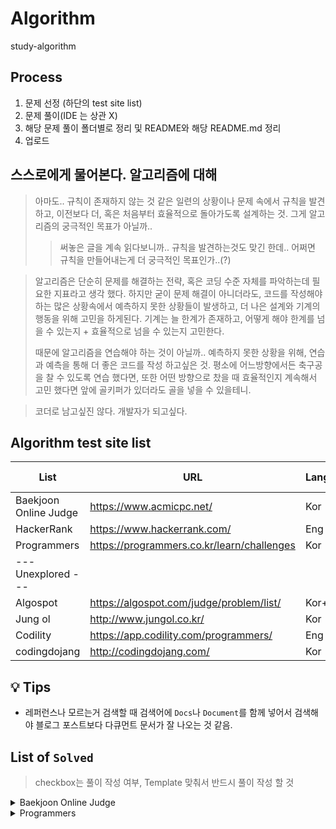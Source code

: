 # Algorithm
study-algorithm

## Process
1. 문제 선정 (하단의 test site list)
2. 문제 풀이(IDE 는 상관 X)
3. 해당 문제 풀이 폴더별로 정리 및 README와 해당 README.md 정리
4. 업로드

## 스스로에게 물어본다. 알고리즘에 대해  
> 아마도.. 규칙이 존재하지 않는 것 같은 일련의 상황이나 문제 속에서 규칙을 발견하고, 이전보다 더, 혹은 처음부터 효율적으로 돌아가도록 설계하는 것.
> 그게 알고리즘의 궁극적인 목표가 아닐까..
>> 써놓은 글을 계속 읽다보니까.. 규칙을 발견하는것도 맞긴 한데.. 어쩌면 규칙을 만들어내는게 더 궁극적인 목표인가..(?)

> 알고리즘은 단순히 문제를 해결하는 전략, 혹은 코딩 수준 자체를 파악하는데 필요한 지표라고 생각 했다.
> 하지만 굳이 문제 해결이 아니더라도, 코드를 작성해야하는 많은 상황속에서 예측하지 못한 상황들이 발생하고, 더 나은 설계와 기계의 행동을 위해 고민을 하게된다.
> 기계는 늘 한계가 존재하고, 어떻게 해야 한계를 넘을 수 있는지 + 효율적으로 넘을 수 있는지 고민한다.
>
> 때문에 알고리즘을 연습해야 하는 것이 아닐까.. 예측하지 못한 상황을 위해, 연습과 예측을 통해 더 좋은 코드를 작성 하고싶은 것.
> 평소에 어느방향에서든 축구공을 찰 수 있도록 연습 했다면, 또한 어떤 방향으로 찼을 때 효율적인지 계속해서 고민 했다면 앞에 골키퍼가 있더라도 골을 넣을 수 있을테니.

> 코더로 남고싶진 않다. 개발자가 되고싶다.

## Algorithm test site list
| List                  | URL                                        | Language | Remarks(Notes) | My own                 |
| --------------------- | ------------------------------------------ | -------- | -------------- | ---------------------- |
| Baekjoon Online Judge | https://www.acmicpc.net/                   | Kor      |                | [Link][my_Baekjoon]    |
| HackerRank            | https://www.hackerrank.com/                | Eng      |                | [Link][my_Programmers] |
| Programmers           | https://programmers.co.kr/learn/challenges | Kor      |                |                        |
| --- Unexplored ---    |                                            |          |                |                        |
| Algospot              | https://algospot.com/judge/problem/list/   | Kor+Eng  |                | [Link][my_Algospot]    |
| Jung ol               | http://www.jungol.co.kr/                   | Kor      |                |                        |
| Codility              | https://app.codility.com/programmers/      | Eng      |                |                        |
| codingdojang          | http://codingdojang.com/                   | Kor      |                |                        |

[my_Baekjoon]: https://www.acmicpc.net/user/dnr1105
[my_Programmers]: https://www.hackerrank.com/dnr1105
[my_Algospot]: https://algospot.com/user/profile/92448

## :bulb: Tips
- 레퍼런스나 모르는거 검색할 때 검색어에 `Docs`나 `Document`를 함께 넣어서 검색해야 블로그 포스트보다 다큐먼트 문서가 잘 나오는 것 같음.

## List of `Solved`
> checkbox는 풀이 작성 여부, Template 맞춰서 반드시 풀이 작성 할 것
<details>
<summary>Baekjoon Online Judge</summary>

- [x] [01110 : 더하기 사이클](https://github.com/bin-e/algorithm/tree/master/baekjoon/01110)
- [x] [01152 : 단어의 개수](https://github.com/bin-e/algorithm/tree/master/baekjoon/01152)
- [x] [01157 : 단어 공부 (O)](https://github.com/bin-e/algorithm/tree/master/baekjoon/01157)
- [x] [01546 : 평균](https://github.com/bin-e/algorithm/tree/master/baekjoon/01546)
- [x] [02438 : 별 찍기 - 1](https://github.com/bin-e/algorithm/tree/master/baekjoon/02438)
- [x] [02439 : 별 찍기 - 2](https://github.com/bin-e/algorithm/tree/master/baekjoon/02439)
- [x] [02557 : Hello World](https://github.com/bin-e/algorithm/tree/master/baekjoon/02557)
- [x] [02562 : 최댓값](https://github.com/bin-e/algorithm/tree/master/baekjoon/02562)
- [x] [02577 : 숫자의 개수](https://github.com/bin-e/algorithm/tree/master/baekjoon/02577)
- [x] [02675 : 문자열 반복](https://github.com/bin-e/algorithm/tree/master/baekjoon/02675)
- [x] [02869 : 달팽이는 올라가고 싶다 (O)](https://github.com/bin-e/algorithm/tree/master/baekjoon/02869)
- [x] [02908 : 상수](https://github.com/bin-e/algorithm/tree/master/baekjoon/02908)
- [x] [02920 : 음계](https://github.com/bin-e/algorithm/tree/master/baekjoon/02920)
- [x] [03052 : 나머지](https://github.com/bin-e/algorithm/tree/master/baekjoon/03052)
- [x] [04153 : 직각삼각형](https://github.com/bin-e/algorithm/tree/master/baekjoon/04153)
- [x] [04344 : 평균은 넘겠지](https://github.com/bin-e/algorithm/tree/master/baekjoon/04344)
- [x] [07287 : 등록](https://github.com/bin-e/algorithm/tree/master/baekjoon/07287)
- [x] [08958 : OX퀴즈](https://github.com/bin-e/algorithm/tree/master/baekjoon/08958)
- [x] [10171 : 고양이](https://github.com/bin-e/algorithm/tree/master/baekjoon/10171)
- [x] [10172 : 개](https://github.com/bin-e/algorithm/tree/master/baekjoon/10172)
- [x] [10718 : We love kriii](https://github.com/bin-e/algorithm/tree/master/baekjoon/10718)
- [x] [10809 : 알파벳 찾기](https://github.com/bin-e/algorithm/tree/master/baekjoon/10809)
- [x] [10818 : 최소, 최대](https://github.com/bin-e/algorithm/tree/master/baekjoon/10818)
- [x] [10871 : X보다 작은 수](https://github.com/bin-e/algorithm/tree/master/baekjoon/10871)
- [x] [10951 : A+B - 4](https://github.com/bin-e/algorithm/tree/master/baekjoon/10951)
- [x] [10952 : A+B - 5](https://github.com/bin-e/algorithm/tree/master/baekjoon/10952)
- [x] [11654 : 아스키 코드](https://github.com/bin-e/algorithm/tree/master/baekjoon/11654)
- [x] [11720 : 숫자의 합](https://github.com/bin-e/algorithm/tree/master/baekjoon/11720)
</details>

<details>
<summary>Programmers</summary>

- [x] [12901 : 2016년](https://github.com/bin-e/algorithm/tree/master/programmers/challenges(courses-30)/12901)
- [x] [12903 : 가운데 글자 가져오기](https://github.com/bin-e/algorithm/tree/master/programmers/challenges(courses-30)/12903)
- [x] [12906 : 같은 숫자는 싫어](https://github.com/bin-e/algorithm/tree/master/programmers/challenges(courses-30)/12906)
- [x] [12910 : 나누어 떨어지는 숫자 배열](https://github.com/bin-e/algorithm/tree/master/programmers/challenges(courses-30)/12910)
- [x] [12912 : 두 정수 사이의 합](https://github.com/bin-e/algorithm/tree/master/programmers/challenges(courses-30)/12912)
- [x] [12915 : 문자열 내 마음대로 정렬하기](https://github.com/bin-e/algorithm/tree/master/programmers/challenges(courses-30)/12915)
- [x] [12916 : 문자열 내 p와 y의 개수](https://github.com/bin-e/algorithm/tree/master/programmers/challenges(courses-30)/12916)
- [x] [12918 : 문자열 다루기 기본](https://github.com/bin-e/algorithm/tree/master/programmers/challenges(courses-30)/12918)
- [x] [12919 : 서울에서 김서방 찾기](https://github.com/bin-e/algorithm/tree/master/programmers/challenges(courses-30)/12919)
- [x] [12921 : 소수 찾기](https://github.com/bin-e/algorithm/tree/master/programmers/challenges(courses-30)/12921)
- [x] [12922 : 수박수박수박수박수박수?](https://github.com/bin-e/algorithm/tree/master/programmers/challenges(courses-30)/12922)
- [x] [12925 : 문자열을 정수로 바꾸기](https://github.com/bin-e/algorithm/tree/master/programmers/challenges(courses-30)/12925)
- [x] [12928 : 약수의 합](https://github.com/bin-e/algorithm/tree/master/programmers/challenges(courses-30)/12928)
- [x] [12930 : 이상한 문자 만들기](https://github.com/bin-e/algorithm/tree/master/programmers/challenges(courses-30)/12930)
- [x] [12931 : 자릿수 더하기](./programmers/challenges(courses-30)/12931)
- [x] [12937 : 짝수와 홀수](https://github.com/bin-e/algorithm/tree/master/programmers/challenges(courses-30)/12937)
- [x] [12944 : 평균 구하기](https://github.com/bin-e/algorithm/tree/master/programmers/challenges(courses-30)/12944)
- [x] [12947 : 하샤드 수](./programmers/challenges(courses-30)/12947)
- [x] [12954 : x만큼 간격이 있는 n개의 숫자](https://github.com/bin-e/algorithm/tree/master/programmers/challenges(courses-30)/12954)
- [x] [12969 : 직사각형 별찍기](https://github.com/bin-e/algorithm/tree/master/programmers/challenges(courses-30)/12969)
- [x] [42576 : 완주하지 못한 선수](https://github.com/bin-e/algorithm/tree/master/programmers/challenges(courses-30)/42576)
- [ ] [42583 : 다리를 지나는 트럭](https://github.com/bin-e/algorithm/tree/master/programmers/challenges(courses-30)/42583)
- [x] [42748 : K번째수](https://github.com/bin-e/algorithm/tree/master/programmers/challenges(courses-30)/42748)
- [x] [42840 : 모의고사](https://github.com/bin-e/algorithm/tree/master/programmers/challenges(courses-30)/42840)
- [x] [60057 : [2020카카오공채] 문자열 압축](https://github.com/bin-e/algorithm/tree/master/programmers/challenges(courses-30)/60057)
</details>

[/Baekjoon]: https://github.com/bin-e/algorithm/tree/master/baekjoon
[/Programmers]: https://github.com/bin-e/algorithm/tree/master/programmers
[/HackerRank]: https://github.com/bin-e/algorithm/tree/master/hackerrank
